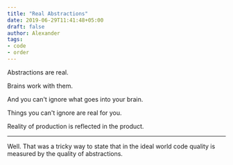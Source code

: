 ```yaml
---
title: "Real Abstractions"
date: 2019-06-29T11:41:48+05:00
draft: false
author: Alexander
tags:
- code
- order
---
```


Abstractions are real.

Brains work with them.

And you can't ignore what goes into your brain.

Things you can't ignore are real for you.

Reality of production is reflected in the product.

---

Well. That was a tricky way to state that in the ideal world code quality is measured by the quality of abstractions.
